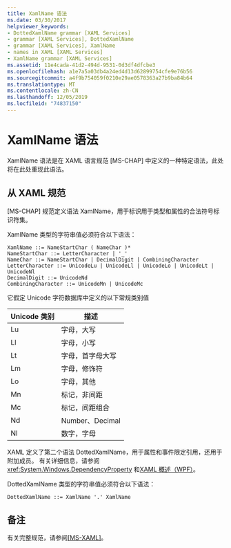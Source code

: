 ```yaml
---
title: XamlName 语法
ms.date: 03/30/2017
helpviewer_keywords:
- DottedXamlName grammar [XAML Services]
- grammar [XAML Services], DottedXamlName
- grammar [XAML Services], XamlName
- names in XAML [XAML Services]
- XamlName grammar [XAML Services]
ms.assetid: 11e4cada-41d2-494d-9531-0d3df4dfcbe3
ms.openlocfilehash: a1e7a5a03db4a24ed4d13d62899754cfe9e76b56
ms.sourcegitcommit: a4f9b754059f0210e29ae0578363a27b9ba84b64
ms.translationtype: MT
ms.contentlocale: zh-CN
ms.lasthandoff: 12/05/2019
ms.locfileid: "74837150"
---
```

# <a name="xamlname-grammar"></a>XamlName 语法
XamlName 语法是在 XAML 语言规范 [MS-CHAP] 中定义的一种特定语法，此处将在此处重现此语法。  
  
## <a name="from-the-xaml-specification"></a>从 XAML 规范  
 [MS-CHAP] 规范定义语法 XamlName，用于标识用于类型和属性的合法符号标识符集。  
  
 XamlName 类型的字符串值必须符合以下语法：  
  
```xaml  
XamlName ::= NameStartChar ( NameChar )*   
NameStartChar ::= LetterCharacter | '_'   
NameChar ::= NameStartChar | DecimalDigit | CombiningCharacter   
LetterCharacter ::= UnicodeLu | UnicodeLl | UnicodeLo | UnicodeLt | UnicodeNl   
DecimalDigit ::= UnicodeNd   
CombiningCharacter ::= UnicodeMn | UnicodeMc  
```  
  
 它假定 Unicode 字符数据库中定义的以下常规类别值  

| Unicode 类别   | 描述                   |
|--------------------|-------------------------------|
| Lu                 | 字母，大写             |
| Ll                 | 字母，小写             |
| Lt                 | 字母，首字母大写             |
| Lm                 | 字母，修饰符              |
| Lo                 | 字母，其他                 |
| Mn                 | 标记，非间距             |
| Mc                 | 标记，间距组合       |
| Nd                 | Number、Decimal               |
| Nl                 | 数字，字母                |
 
 XAML 定义了第二个语法 DottedXamlName，用于属性和事件限定引用，还用于附加成员。 有关详细信息，请参阅 <xref:System.Windows.DependencyProperty> 和[XAML 概述（WPF）](../../desktop-wpf/fundamentals/xaml.md)。  
  
 DottedXamlName 类型的字符串值必须符合以下语法：  
  
```xaml  
DottedXamlName ::= XamlName '.' XamlName  
```  
  
## <a name="remarks"></a>备注  
 有关完整规范，请参阅[\[MS-XAML\]](https://docs.microsoft.com/previous-versions/msp-n-p/ff650760(v=pandp.10))。
